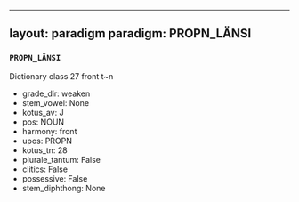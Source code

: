 
---
layout: paradigm
paradigm: PROPN_LÄNSI
---
### ` PROPN_LÄNSI `

Dictionary class 27 front t~n
* grade_dir: weaken
* stem_vowel: None
* kotus_av: J
* pos: NOUN
* harmony: front
* upos: PROPN
* kotus_tn: 28
* plurale_tantum: False
* clitics: False
* possessive: False
* stem_diphthong: None
